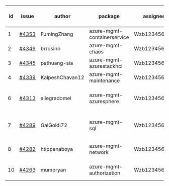 | id | issue | author | package | assignee | bot advice | created date of issue | target release date | date from target |
| ------ | ------ | ------ | ------ | ------ | ------ | ------ | ------ | :-----: |
| 1 | [#4353](https://github.com/Azure/sdk-release-request/issues/4353) | FumingZhang | azure-mgmt-containerservice | Wzb123456789 | new comment. | 07-21 | 08-25 |  |
| 2 | [#4349](https://github.com/Azure/sdk-release-request/issues/4349) | brrusino | azure-mgmt-chaos | Wzb123456789 |  | 07-20 | 08-25 |  |
| 3 | [#4345](https://github.com/Azure/sdk-release-request/issues/4345) | pathuang-sia | azure-mgmt-azurestackhci | Wzb123456789 | new comment. | 07-19 | 08-25 |  |
| 4 | [#4339](https://github.com/Azure/sdk-release-request/issues/4339) | KalpeshChavan12 | azure-mgmt-maintenance | Wzb123456789 |  | 07-15 | 08-25 |  |
| 6 | [#4313](https://github.com/Azure/sdk-release-request/issues/4313) | allegradomel | azure-mgmt-azuresphere | Wzb123456789 | close to release date.  FirstBeta | 06-29 | 07-28 | 2 |
| 7 | [#4289](https://github.com/Azure/sdk-release-request/issues/4289) | GalGoldi72 | azure-mgmt-sql | Wzb123456789 | close to release date.  HoldOn | 06-27 | 07-28 | 2 |
| 8 | [#4282](https://github.com/Azure/sdk-release-request/issues/4282) | htippanaboya | azure-mgmt-network | Wzb123456789 | close to release date.  | 06-26 | 07-28 | 2 |
| 10 | [#4263](https://github.com/Azure/sdk-release-request/issues/4263) | mumoryan | azure-mgmt-authorization | Wzb123456789 | close to release date.  | 06-21 | 07-28 | 2 |
